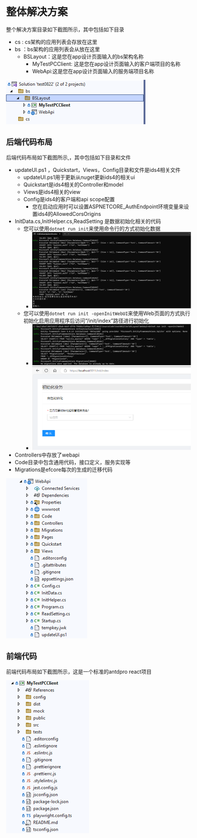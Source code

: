 
# 整体解决方案
整个解决方案目录如下截图所示，其中包括如下目录
- cs : cs架构的应用列表会存放在这里
- bs ：bs架构的应用列表会从放在这里
  - BSLayout：这是您在app设计页面输入的bs架构名称
    - MyTestPCClient: 这是您在app设计页面输入的客户端项目的名称
    - WebApi:这是您在app设计页面输入的服务端项目名称

![](sln.png)

## 后端代码布局
后端代码布局如下截图所示,，其中包括如下目录和文件
 - updateUI.ps1 ，Quickstart，Views，Config目录和文件是ids4相关文件
   - updateUI.ps1用于更新从nuget更新ids4的相关ui
   - Quickstart是ids4相关的Controller和model
   - Views是ids4相关的view
   - Config是ids4的客户端和api scope配置
     - 您在启动应用时可以设置ASPNETCORE_AuthEndpoint环境变量来设置ids4的AllowedCorsOrigins
 - InitData.cs,InitHelper.cs,ReadSetting 是数据初始化相关的代码
   - 您可以使用```dotnet run init```来使用命令行的方式初始化数据
     - ![](datainit-cmd.png)
   - 您可以使用```dotnet run init -openInitWebUI```来使用Web页面的方式执行初始化启用应用程序后访问“/init/index”路径进行初始化
     - ![](datainit-webui1.png)
     - ![](datainit-webui2.png) 
 - Controllers中存放了webapi
 - Code目录中包含通用代码，接口定义，服务实现等
 - Migrations是efcore每次的生成的迁移代码

![](Server.png)

## 前端代码
前端代码布局如下截图所示，这是一个标准的antdpro react项目

![](Client.png)